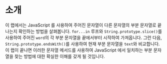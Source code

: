 # 소개

이 랩에서는 JavaScript 를 사용하여 주어진 문자열이 다른 문자열의 부분 문자열로 끝나는지 확인하는 방법을 살펴봅니다. `for...in` 루프와 `String.prototype.slice()`를 사용하여 주어진 `word`의 각 부분 문자열을 끝에서부터 시작하여 가져옵니다. 그런 다음, `String.prototype.endsWith()`를 사용하여 현재 부분 문자열을 `text`와 비교합니다. 이 랩이 끝나면 이러한 문자열 메서드를 사용하여 JavaScript 에서 일치하는 부분 문자열을 찾는 방법에 대한 확실한 이해를 갖게 될 것입니다.
